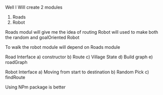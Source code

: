 Well I Will create 2 modules 

1. Roads
2. Robot 

Roads modul will give me the idea of routing 
Robot will used to make both the random and goalOriented Robot

To walk the robot module will depend on Roads module 


Road Interface 
  a) constructor 
  b) Route 
  c) Village State 
  d) Build graph 
  e) roadGraph 

Robot Interface 
  a) Moving from start to destination 
  b) Random Pick 
  c) findRoute 

Using NPm package is better 